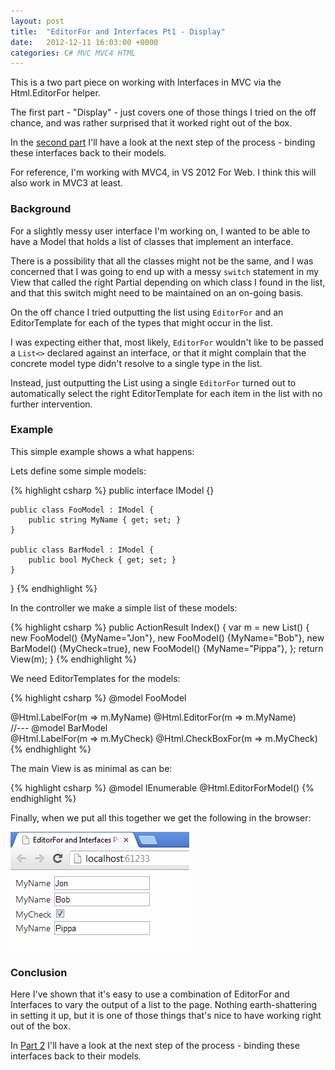```yaml
---
layout: post
title:  "EditorFor and Interfaces Pt1 - Display"
date:   2012-12-11 16:03:00 +0000
categories: C# MVC MVC4 HTML
---
```



This is a two part piece on working with Interfaces in MVC via the Html.EditorFor helper.

The first part - "Display" - just covers one of those things I tried on the off chance, and was rather surprised that it worked right out of the box.

In the [second part](http://www.jonegerton.com/dotnet/editorfor-and-interfaces-pt2-binding/) I'll have a look at the next step of the process - binding these interfaces back to their models.

For reference, I'm working with MVC4, in VS 2012 For Web. I think this will also work in MVC3 at least.

### Background

For a slightly messy user interface I'm working on, I wanted to be able to have a Model that holds a list of classes that implement an interface.

There is a possibility that all the classes might not be the same, and I was concerned that I was going to end up with a messy `switch` statement in my View that called the right Partial depending on which class I found in the list, and that this switch might need to be maintained on an on-going basis.

On the off chance I tried outputting the list using `EditorFor` and an EditorTemplate for each of the types that might occur in the list.

I was expecting either that, most likely, `EditorFor` wouldn't like to be passed a `List<>` declared against an interface, or that it might complain that the concrete model type didn't resolve to a single type in the list.

Instead, just outputting the List using a single `EditorFor` turned out to automatically select the right EditorTemplate for each item in the list with no further intervention.

### Example

This simple example shows a what happens:

Lets define some simple models:

{% highlight csharp %}
public interface IModel {}

    public class FooModel : IModel {
        public string MyName { get; set; }
    }

    public class BarModel : IModel {
        public bool MyCheck { get; set; }
    }
}
{% endhighlight %}

In the controller we make a simple list of these models:

{% highlight csharp %}
public ActionResult Index()
{
    var m = new List<IModel>() {
        new FooModel() {MyName="Jon"},
        new FooModel() {MyName="Bob"},
        new BarModel() {MyCheck=true},
        new FooModel() {MyName="Pippa"},
    };
    return View(m);
}
{% endhighlight %}

We need EditorTemplates for the models:

{% highlight csharp %}
@model FooModel   
<div>
    @Html.LabelFor(m => m.MyName)
    @Html.EditorFor(m => m.MyName)
</div>
//---
@model BarModel
<div>
    @Html.LabelFor(m => m.MyCheck)
    @Html.CheckBoxFor(m => m.MyCheck)
</div>
{% endhighlight %}

The main View is as minimal as can be:

{% highlight csharp %}
@model IEnumerable<IModel>
@Html.EditorForModel()
{% endhighlight %}

Finally, when we put all this together we get the following in the browser:

<img src="/images/EditorForAndInterfacesPt1.png" alt="EditorFor And Interfaces Pt1 Result">

### Conclusion

Here I've shown that it's easy to use a combination of EditorFor and Interfaces to vary the output of a list to the page. Nothing earth-shattering in setting it up, but it is one of those things that's nice to have working right out of the box.

In [Part 2](http://www.jonegerton.com/dotnet/editorfor-and-interfaces-pt2-binding) I'll have a look at the next step of the process - binding these interfaces back to their models.